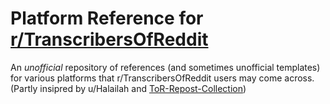 # Platform Reference for [r/TranscribersOfReddit](https://www.reddit.com/r/TranscribersOfReddit/wiki/index)
An *unofficial* repository of references (and sometimes unofficial templates) for various platforms that r/TranscribersOfReddit users may come across. (Partly insipred by u/Halailah and [ToR-Repost-Collection](https://github.com/codingJWilliams/ToR-Repost-Collection))
